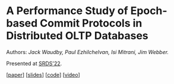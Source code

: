 # A Performance Study of Epoch-based Commit Protocols in Distributed OLTP Databases

Authors: _Jack Waudby, Paul Ezhilchelvan, Isi Mitrani, Jim Webber._

Presented at [SRDS'22](https://srds-conference.org/program/conference-program.html).

[[paper]()] [[slides]()] [[code]()] [[video]()]
